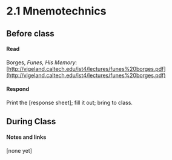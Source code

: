 # 2.1 Mnemotechnics

## Before class

#### Read

Borges, *Funes, His Memory*: [http://vigeland.caltech.edu/ist4/lectures/funes%20borges.pdf](http://vigeland.caltech.edu/ist4/lectures/funes%20borges.pdf)



#### Respond

Print the [response sheet]; fill it out; bring to class.




## During Class 

#### Notes and links

[none yet]